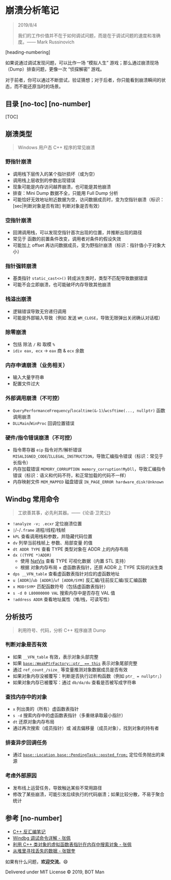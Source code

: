 ﻿# 崩溃分析笔记

> 2019/8/4
> 
> 我们的工作价值并不在于如何调试问题，而是在于调试问题的速度和准确度。—— Mark Russinovich

[heading-numbering]

如果说通过调试发现问题，可以比作一场 “模拟人生” 游戏；那么通过崩溃现场（Dump）排查问题，更像一次 “侦探解密” 游戏。

对于前者，你可以通过不断尝试，验证猜想；对于后者，你只能看到崩溃瞬间的状态，而不能还原当时的场景。

## 目录 [no-toc] [no-number]

[TOC]

## 崩溃类型

> Windows 用户态 C++ 程序的常见崩溃

### 野指针崩溃

- 调用栈下层传入的某个指针损坏（或为空）
- 调用栈上层收到的参数出现错误
- 现象可能是内存访问越界崩溃，也可能是其他崩溃
- 排查：Mini Dump 数据不全，只能用 Full Dump 分析
- 可能恰好无效地址附近数据为空，访问数据成员时，变为空指针崩溃（标识：[sec|判断对象是否有效] 判断对象是否有效）

### 空指针崩溃

- 回溯调用栈，可以发现空指针首次出现的位置，并推断出现的路径
- 常见于 函数的前置条件改变，调用者对条件的假设失效
- 可能加上 offset 再访问数据成员，变为野指针崩溃（标识：指针值小于对象大小）

### 指针强转崩溃

- 基类指针 `static_cast<>()` 转成派生类时，类型不匹配导致数据错误
- 可能不会立即崩溃，也可能破坏内存导致其他崩溃

### 栈溢出崩溃

- 逻辑错误导致无穷递归调用
- 可能是外部输入导致（例如 发送 `WM_CLOSE`，导致无限弹出关闭确认对话框）

### 除零崩溃

- 包括 除法 `/` 和 取模 `%`
- `idiv eax, ecx` -> `eax` 商 & `ecx` 余数

### 内存申请崩溃（业务相关）

- 输入大量字符串
- 配置文件过大

### 外部调用崩溃（不可控）

- `QueryPerformanceFrequency`/`localtime(&-1)`/`wcsftime(..., nullptr)` 函数调用崩溃
- `DLLMain`/`WinProc` 回调位置错误

### 硬件/指令错误崩溃（不可控）

- 指令寄存器 `eip` 指令对齐/解析错误 `MISALIGNED_CODE`/`ILLEGAL_INSTRUCTION`，导致汇编指令错误（标识：常见于长指令）
- 内存加载错误 `MEMORY_CORRUPTION memory_corruption!MyDll`，导致汇编指令错误（标识：语义和代码不符，和正常加载的代码不一样）
- 内存映射文件 `MEM_MAPPED` 磁盘错误 `IN_PAGE_ERROR hardware_disk!Unknown`

## Windbg 常用命令

> 工欲善其事，必先利其器。——《论语·卫灵公》

- `!analyze -v; .ecxr` 定位崩溃位置
- `|`/`~`/`.frame` 进程/线程/栈帧
- `kPL` 查看调用栈和参数，并隐藏代码位置
- `dv` 列举当前栈帧上 参数、局部变量 的值
- `dt ADDR TYPE` 查看 TYPE 类型对象在 ADDR 上的内存布局
- `dx ((TYPE *)ADDR)`
  - 使用 [NatVis](https://docs.microsoft.com/en-us/visualstudio/debugger/create-custom-views-of-native-objects) 查看 TYPE 可视化数据（内置 STL 支持）
  - 根据 对象内存布局 + 虚函数表指针，还原 ADDR 上 TYPE 实际的派生类
- `dps __VFN_table` 查看虚函数表指针对应的虚函数地址
- `u [ADDR]`/`ub [ADDR]`/`uf [ADDR/SYM]` 反汇编/往前反汇编/反汇编函数
- `x MOD!SYM*` 匹配函数符号（包括虚函数表指针）
- `s -d 0 L80000000 VAL` 搜索内存中是否存在 VAL 值
- `!address ADDR` 查看地址属性（堆/栈，可读写性）

## 分析技巧

> 利用符号、代码，分析 C++ 程序崩溃 Dump

### 判断对象是否有效

- 如果 `__VFN_table` 有效，表示对象头部完整
- 如果 [`base::WeakPtrFactory::ptr_ == this`](https://cs.chromium.org/chromium/src/base/memory/weak_ptr.h?q=base::WeakPtrFactory) 表示对象尾部完整
- 通过 `ref_count_/size_` 等变量推测对象数据成员是否有效
- 如果对象内存没被覆写：判断是否执行过析构函数（例如 `ptr_ = nullptr;`）
- 如果对象内存已被覆写：通过 `db/da/du` 查看是否被写成字符串

### 查找内存中的对象

- `x` 列出类的（所有）虚函数表指针
- `s -d` 搜索内存中的虚函数表指针（多重继承取最小指针）
- `dt` 还原对象内存布局
- 通过再次搜索（成员指针）或 减去偏移量（成员对象），找到对象的持有者

### 排查异步回调任务

- 通过 [`base::Location base::PendingTask::posted_from;`](https://cs.chromium.org/chromium/src/base/pending_task.h?q=base::PendingTask) 定位任务抛出的来源

### 考虑外部原因

- 发布线上运营任务，导致触达某些不常用路径
- 修改了某些崩溃，可能引发后续执行的代码崩溃；如果比较分散，不易于聚合统计

## 参考 [no-number]

- [C++ 反汇编笔记](Cpp-Disassembly-Notes.md)
- [Windbg 调试命令详解 - 张佩](http://yiiyee.cn/blog/2013/08/23/windbg/)
- [利用 C++ 类对象的虚拟函数表指针在内存中搜索对象 - 张佩](https://blog.csdn.net/blog_index/article/details/7016696)
- [从堆里寻找丢失的数据 - 张银奎](http://advdbg.org/blogs/advdbg_system/articles/3413.aspx)

如果有什么问题，**欢迎交流**。😄

Delivered under MIT License &copy; 2019, BOT Man
